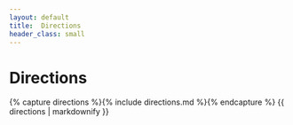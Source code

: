 ```yaml
---
layout: default
title:  Directions
header_class: small
---
```


# Directions

<div class="print">
{% capture directions %}{% include directions.md %}{% endcapture %}
{{ directions | markdownify }}
</div>
